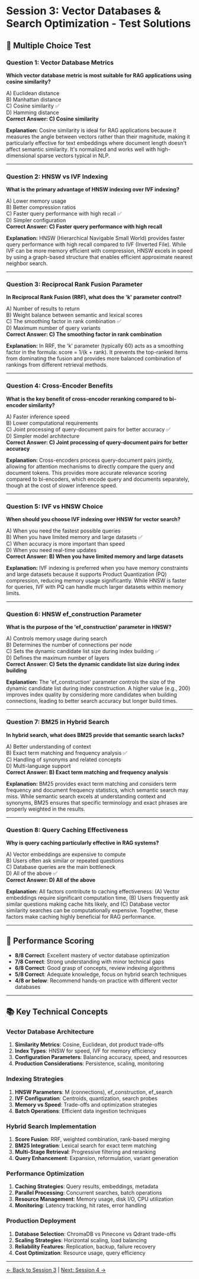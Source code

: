 # Session 3: Vector Databases & Search Optimization - Test Solutions

## 📝 Multiple Choice Test

### Question 1: Vector Database Metrics

**Which vector database metric is most suitable for RAG applications using cosine similarity?**

A) Euclidean distance  
B) Manhattan distance  
C) Cosine similarity ✅  
D) Hamming distance  
**Correct Answer: C) Cosine similarity**

**Explanation:** Cosine similarity is ideal for RAG applications because it measures the angle between vectors rather than their magnitude, making it particularly effective for text embeddings where document length doesn't affect semantic similarity. It's normalized and works well with high-dimensional sparse vectors typical in NLP.

---

### Question 2: HNSW vs IVF Indexing

**What is the primary advantage of HNSW indexing over IVF indexing?**

A) Lower memory usage  
B) Better compression ratios  
C) Faster query performance with high recall ✅  
D) Simpler configuration  
**Correct Answer: C) Faster query performance with high recall**

**Explanation:** HNSW (Hierarchical Navigable Small World) provides faster query performance with high recall compared to IVF (Inverted File). While IVF can be more memory efficient with compression, HNSW excels in speed by using a graph-based structure that enables efficient approximate nearest neighbor search.

---

### Question 3: Reciprocal Rank Fusion Parameter

**In Reciprocal Rank Fusion (RRF), what does the 'k' parameter control?**

A) Number of results to return  
B) Weight balance between semantic and lexical scores  
C) The smoothing factor in rank combination ✅  
D) Maximum number of query variants  
**Correct Answer: C) The smoothing factor in rank combination**

**Explanation:** In RRF, the 'k' parameter (typically 60) acts as a smoothing factor in the formula: score = 1/(k + rank). It prevents the top-ranked items from dominating the fusion and provides more balanced combination of rankings from different retrieval methods.

---

### Question 4: Cross-Encoder Benefits

**What is the key benefit of cross-encoder reranking compared to bi-encoder similarity?**

A) Faster inference speed  
B) Lower computational requirements  
C) Joint processing of query-document pairs for better accuracy ✅  
D) Simpler model architecture  
**Correct Answer: C) Joint processing of query-document pairs for better accuracy**

**Explanation:** Cross-encoders process query-document pairs jointly, allowing for attention mechanisms to directly compare the query and document tokens. This provides more accurate relevance scoring compared to bi-encoders, which encode query and documents separately, though at the cost of slower inference speed.

---

### Question 5: IVF vs HNSW Choice

**When should you choose IVF indexing over HNSW for vector search?**

A) When you need the fastest possible queries  
B) When you have limited memory and large datasets ✅  
C) When accuracy is more important than speed  
D) When you need real-time updates  
**Correct Answer: B) When you have limited memory and large datasets**

**Explanation:** IVF indexing is preferred when you have memory constraints and large datasets because it supports Product Quantization (PQ) compression, reducing memory usage significantly. While HNSW is faster for queries, IVF with PQ can handle much larger datasets within memory limits.

---

### Question 6: HNSW ef_construction Parameter

**What is the purpose of the 'ef_construction' parameter in HNSW?**

A) Controls memory usage during search  
B) Determines the number of connections per node  
C) Sets the dynamic candidate list size during index building ✅  
D) Defines the maximum number of layers  
**Correct Answer: C) Sets the dynamic candidate list size during index building**

**Explanation:** The 'ef_construction' parameter controls the size of the dynamic candidate list during index construction. A higher value (e.g., 200) improves index quality by considering more candidates when building connections, leading to better search accuracy but longer build times.

---

### Question 7: BM25 in Hybrid Search

**In hybrid search, what does BM25 provide that semantic search lacks?**

A) Better understanding of context  
B) Exact term matching and frequency analysis ✅  
C) Handling of synonyms and related concepts  
D) Multi-language support  
**Correct Answer: B) Exact term matching and frequency analysis**

**Explanation:** BM25 provides exact term matching and considers term frequency and document frequency statistics, which semantic search may miss. While semantic search excels at understanding context and synonyms, BM25 ensures that specific terminology and exact phrases are properly weighted in the results.

---

### Question 8: Query Caching Effectiveness

**Why is query caching particularly effective in RAG systems?**

A) Vector embeddings are expensive to compute  
B) Users often ask similar or repeated questions  
C) Database queries are the main bottleneck  
D) All of the above ✅  
**Correct Answer: D) All of the above**

**Explanation:** All factors contribute to caching effectiveness: (A) Vector embeddings require significant computation time, (B) Users frequently ask similar questions making cache hits likely, and (C) Database vector similarity searches can be computationally expensive. Together, these factors make caching highly beneficial for RAG performance.

---

## 🎯 Performance Scoring

- **8/8 Correct**: Excellent mastery of vector database optimization
- **7/8 Correct**: Strong understanding with minor technical gaps
- **6/8 Correct**: Good grasp of concepts, review indexing algorithms
- **5/8 Correct**: Adequate knowledge, focus on hybrid search techniques
- **4/8 or below**: Recommend hands-on practice with different vector databases

---

## 📚 Key Technical Concepts

### Vector Database Architecture

1. **Similarity Metrics**: Cosine, Euclidean, dot product trade-offs
2. **Index Types**: HNSW for speed, IVF for memory efficiency
3. **Configuration Parameters**: Balancing accuracy, speed, and resources
4. **Production Considerations**: Persistence, scaling, monitoring

### Indexing Strategies

1. **HNSW Parameters**: M (connections), ef_construction, ef_search
2. **IVF Configuration**: Centroids, quantization, search probes
3. **Memory vs Speed**: Trade-offs and optimization strategies
4. **Batch Operations**: Efficient data ingestion techniques

### Hybrid Search Implementation

1. **Score Fusion**: RRF, weighted combination, rank-based merging
2. **BM25 Integration**: Lexical search for exact term matching
3. **Multi-Stage Retrieval**: Progressive filtering and reranking
4. **Query Enhancement**: Expansion, reformulation, variant generation

### Performance Optimization

1. **Caching Strategies**: Query results, embeddings, metadata
2. **Parallel Processing**: Concurrent searches, batch operations
3. **Resource Management**: Memory usage, disk I/O, CPU utilization
4. **Monitoring**: Latency tracking, hit rates, error handling

### Production Deployment

1. **Database Selection**: ChromaDB vs Pinecone vs Qdrant trade-offs
2. **Scaling Strategies**: Horizontal scaling, load balancing
3. **Reliability Features**: Replication, backup, failure recovery
4. **Cost Optimization**: Resource usage, query efficiency

---

[← Back to Session 3](Session3_Vector_Databases_Search_Optimization.md) | [Next: Session 4 →](Session4_Query_Enhancement_Context_Augmentation.md)
